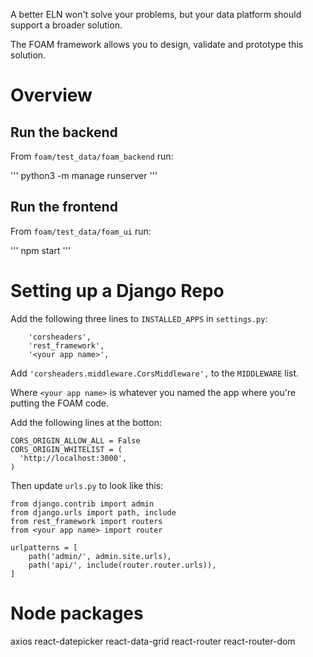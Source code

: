 A better ELN won't solve your problems, but your data platform should support a broader solution.

The FOAM framework allows you to design, validate and prototype this solution.

# Overview

## Run the backend

From `foam/test_data/foam_backend` run:

'''
python3 -m manage runserver
'''

## Run the frontend

From `foam/test_data/foam_ui` run:

'''
npm start
'''


# Setting up a Django Repo

Add the following three lines to `INSTALLED_APPS` in `settings.py`:
```
    'corsheaders',
    'rest_framework',
    '<your app name>',
```

Add `'corsheaders.middleware.CorsMiddleware',` to the `MIDDLEWARE` list.

Where `<your app name>` is whatever you named the app where you're putting the FOAM code.

Add the following lines at the botton:

```
CORS_ORIGIN_ALLOW_ALL = False
CORS_ORIGIN_WHITELIST = (
  'http://localhost:3000',
)
```

Then update `urls.py` to look like this:

```
from django.contrib import admin
from django.urls import path, include
from rest_framework import routers
from <your app name> import router

urlpatterns = [
    path('admin/', admin.site.urls),
    path('api/', include(router.router.urls)),
]
```

# Node packages

axios
react-datepicker
react-data-grid
react-router
react-router-dom
